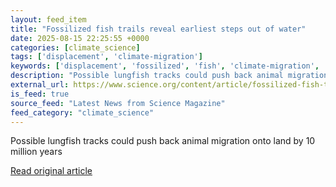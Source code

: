 ```yaml
---
layout: feed_item
title: "Fossilized fish trails reveal earliest steps out of water"
date: 2025-08-15 22:25:55 +0000
categories: [climate_science]
tags: ['displacement', 'climate-migration']
keywords: ['displacement', 'fossilized', 'fish', 'climate-migration', 'trails']
description: "Possible lungfish tracks could push back animal migration onto land by 10 million years"
external_url: https://www.science.org/content/article/fossilized-fish-trails-reveal-earliest-steps-out-water
is_feed: true
source_feed: "Latest News from Science Magazine"
feed_category: "climate_science"
---
```


Possible lungfish tracks could push back animal migration onto land by 10 million years

[Read original article](https://www.science.org/content/article/fossilized-fish-trails-reveal-earliest-steps-out-water)
